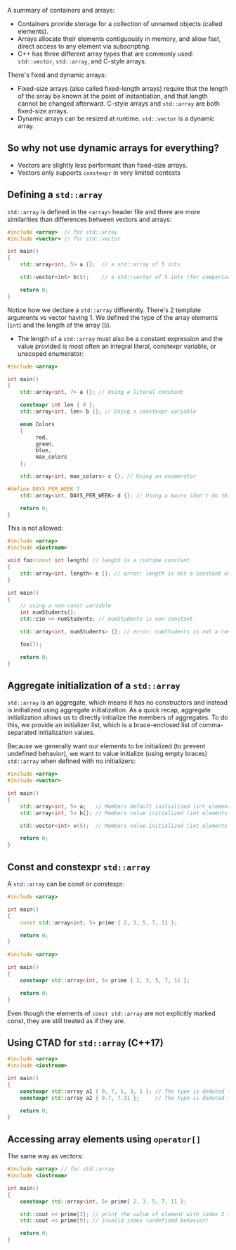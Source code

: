 A summary of containers and arrays:
- Containers provide storage for a collection of unnamed objects (called elements).
- Arrays allocate their elements contiguously in memory, and allow fast, direct access to any element via subscripting.
- C++ has three different array types that are commonly used: `std::vector`, `std::array`, and C-style arrays.

There's fixed and dynamic arrays:
- Fixed-size arrays (also called fixed-length arrays) require that the length of the array be known at the point of instantiation, and that length cannot be changed afterward. C-style arrays and `std::array` are both fixed-size arrays.
- Dynamic arrays can be resized at runtime. `std::vector` is a dynamic array.

## So why not use dynamic arrays for everything?

- Vectors are slightly less performant than fixed-size arrays.
- Vectors only supports `constexpr` in very limited contexts

## Defining a `std::array`

`std::array` is defined in the `<array>` header file and there are more similarities than differences between vectors and arrays:
```cpp
#include <array>  // for std::array
#include <vector> // for std::vector

int main()
{
    std::array<int, 5> a {};  // a std::array of 5 ints

    std::vector<int> b(5);    // a std::vector of 5 ints (for comparison)

    return 0;
}
```

Notice how we declare a `std::array` differently. There's 2 template arguments vs vector having 1. We defined the type of the array elements (`int`) and the length of the array (`5`).

- The length of a `std::array` must also be a constant expression and the value provided is most often an integral literal, constexpr variable, or unscoped enumerator:
```cpp
#include <array>

int main()
{
    std::array<int, 7> a {}; // Using a literal constant

    constexpr int len { 8 };
    std::array<int, len> b {}; // Using a constexpr variable

    enum Colors
    {
         red,
         green,
         blue,
         max_colors
    };

    std::array<int, max_colors> c {}; // Using an enumerator

#define DAYS_PER_WEEK 7
    std::array<int, DAYS_PER_WEEK> d {}; // Using a macro (don't do this, use a constexpr variable instead)

    return 0;
}
```

This is not allowed:
```cpp
#include <array>
#include <iostream>

void foo(const int length) // length is a runtime constant
{
    std::array<int, length> e {}; // error: length is not a constant expression
}

int main()
{
    // using a non-const variable
    int numStudents{};
    std::cin >> numStudents; // numStudents is non-constant

    std::array<int, numStudents> {}; // error: numStudents is not a constant expression

    foo(7);

    return 0;
}
```

## Aggregate initialization of a `std::array`

`std::array` is an aggregate, which means it has no constructors and instead is initialized using aggregate initialization. As a quick recap, aggregate initialization allows us to directly initialize the members of aggregates. To do this, we provide an initializer list, which is a brace-enclosed list of comma-separated initialization values.

Because we generally want our elements to be initialized (to prevent undefined behavior), we want to value initialize (using empty braces) `std::array` when defined with no initializers:
```cpp
#include <array>
#include <vector>

int main()
{
    std::array<int, 5> a;   // Members default initialized (int elements are left uninitialized)
    std::array<int, 5> b{}; // Members value initialized (int elements are zero initialized) (preferred)

    std::vector<int> v(5);  // Members value initialized (int elements are zero initialized) (for comparison)

    return 0;
}
```

## Const and constexpr `std::array`

A `std::array` can be const or constexpr:
```cpp
#include <array>

int main()
{
    const std::array<int, 5> prime { 2, 3, 5, 7, 11 };

    return 0;
}
```

```cpp
#include <array>

int main()
{
    constexpr std::array<int, 5> prime { 2, 3, 5, 7, 11 };

    return 0;
}
```

Even though the elements of `const std::array` are not explicitly marked const, they are still treated as if they are.

## Using CTAD for `std::array` (C++17)

```cpp
#include <array>
#include <iostream>

int main()
{
    constexpr std::array a1 { 9, 7, 5, 3, 1 }; // The type is deduced to std::array<int, 5>
    constexpr std::array a2 { 9.7, 7.31 };     // The type is deduced to std::array<double, 2>

    return 0;
}
```

## Accessing array elements using `operator[]`

The same way as vectors:
```cpp
#include <array> // for std::array
#include <iostream>

int main()
{
    constexpr std::array<int, 5> prime{ 2, 3, 5, 7, 11 };

    std::cout << prime[3]; // print the value of element with index 3 (7)
    std::cout << prime[9]; // invalid index (undefined behavior)

    return 0;
}
```


